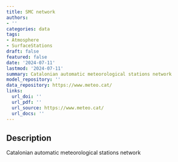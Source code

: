 ```yaml
---
title: SMC network
authors:
- ''
categories: data
tags:
- Atmosphere
- SurfaceStations
draft: false
featured: false
date: '2024-07-11'
lastmod: '2024-07-11'
summary: Catalonian automatic meteorological stations network
model_repository: ''
data_repository: https://www.meteo.cat/
links:
  url_doi: ''
  url_pdf: ''
  url_source: https://www.meteo.cat/
  url_docs: ''
---
```


## Description

Catalonian automatic meteorological stations network

